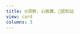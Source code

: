 ```yaml
---
title: 🤓洞察、👍推薦、🧠認知站
view: card
columns: 3
---
```


<!-- [🧱 Build your pages with blocks: no-code required! | Hugo Blox Docs](https://docs.hugoblox.com/getting-started/page-builder/#listing-view) -->